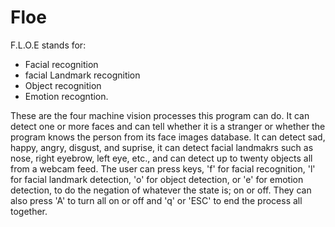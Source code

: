# Floe
F.L.O.E stands for:
* Facial recognition
* facial Landmark recognition
* Object recognition
* Emotion recogntion. 

These are the four machine vision processes this program can do. It can detect one or more faces and can tell whether it is a stranger or whether the program knows the person from its face images database. It can detect sad, happy, angry, disgust, and suprise, it can detect facial landmakrs such as nose, right eyebrow, left eye, etc., and can detect up to twenty objects all from a webcam feed. The user can press keys, 'f' for facial recognition, 'l' for facial landmark detection, 'o' for object detection, or 'e' for emotion detection, to do the negation of whatever the state is; on or off. They can also press 'A' to turn all on or off and 'q' or 'ESC' to end the process all together.
